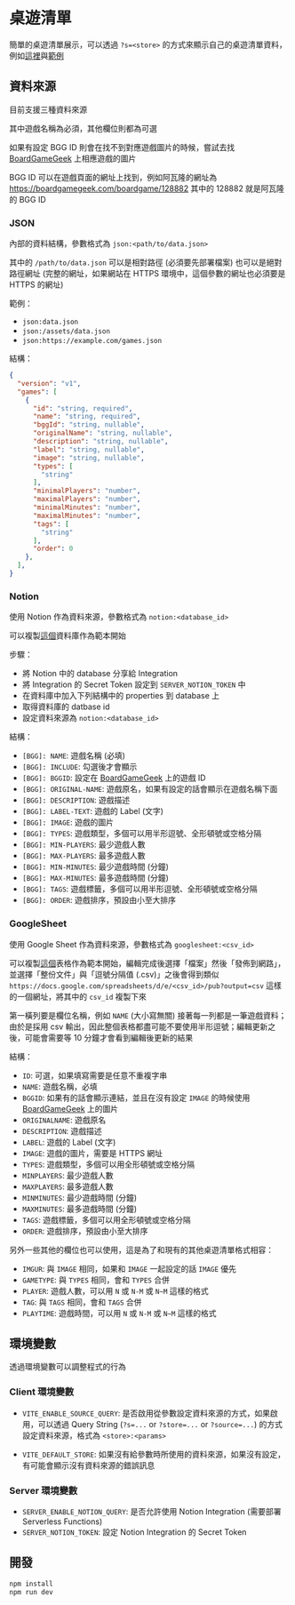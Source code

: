 # 桌遊清單

簡單的桌遊清單展示，可以透過 `?s=<store>` 的方式來顯示自己的桌遊清單資料，例如[這裡](https://boardgames.0x148.com)與[範例](https://boardgames.0x148.com?s=googlesheet:2PACX-1vS8wXhjJ1HFHNmpv9IUaOiuBDAv_renKca9uYpLlQiKNCqJLeYwBilUPQW6MBPpdHJzL6ImMs6CcAVY)

## 資料來源

目前支援三種資料來源

其中遊戲名稱為必須，其他欄位則都為可選

如果有設定 BGG ID 則會在找不到對應遊戲圖片的時候，嘗試去找 [BoardGameGeek](https://boardgamegeek.com) 上相應遊戲的圖片

BGG ID 可以在遊戲頁面的網址上找到，例如阿瓦隆的網址為 https://boardgamegeek.com/boardgame/128882 其中的 128882 就是阿瓦隆的 BGG ID

### JSON

內部的資料結構，參數格式為 `json:<path/to/data.json>`

其中的 `/path/to/data.json` 可以是相對路徑 (必須要先部署檔案) 也可以是絕對路徑網址 (完整的網址，如果網站在 HTTPS 環境中，這個參數的網址也必須要是 HTTPS 的網址)

範例：
 - `json:data.json`
 - `json:/assets/data.json`
 - `json:https://example.com/games.json`

結構：
```json
{
  "version": "v1",
  "games": [
    {
      "id": "string, required",
      "name": "string, required",
      "bggId": "string, nullable",
      "originalName": "string, nullable",
      "description": "string, nullable",
      "label": "string, nullable",
      "image": "string, nullable",
      "types": [
        "string"
      ],
      "minimalPlayers": "number",
      "maximalPlayers": "number",
      "minimalMinutes": "number",
      "maximalMinutes": "number",
      "tags": [
        "string"
      ],
      "order": 0
    },
  ],
}
```

### Notion

使用 Notion 作為資料來源，參數格式為 `notion:<database_id>`

可以複製[這個](https://mirage-chamomile-ad3.notion.site/73ed29a34fa045f6b24c488fc767f10f)資料庫作為範本開始

步驟：
 - 將 Notion 中的 database 分享給 Integration
 - 將 Integration 的 Secret Token 設定到 `SERVER_NOTION_TOKEN` 中
 - 在資料庫中加入下列結構中的 properties 到 database 上
 - 取得資料庫的 datbase id
 - 設定資料來源為 `notion:<database_id>`

結構：
 - `[BGG]: NAME`: 遊戲名稱 (必填)
 - `[BGG]: INCLUDE`: 勾選後才會顯示
 - `[BGG]: BGGID`: 設定在 [BoardGameGeek](https://boardgamegeek.com/) 上的遊戲 ID
 - `[BGG]: ORIGINAL-NAME`: 遊戲原名，如果有設定的話會顯示在遊戲名稱下面
 - `[BGG]: DESCRIPTION`: 遊戲描述
 - `[BGG]: LABEL-TEXT`: 遊戲的 Label (文字)
 - `[BGG]: IMAGE`: 遊戲的圖片
 - `[BGG]: TYPES`: 遊戲類型，多個可以用半形逗號、全形頓號或空格分隔
 - `[BGG]: MIN-PLAYERS`: 最少遊戲人數
 - `[BGG]: MAX-PLAYERS`: 最多遊戲人數
 - `[BGG]: MIN-MINUTES`: 最少遊戲時間 (分鐘)
 - `[BGG]: MAX-MINUTES`: 最多遊戲時間 (分鐘)
 - `[BGG]: TAGS`: 遊戲標籤，多個可以用半形逗號、全形頓號或空格分隔
 - `[BGG]: ORDER`: 遊戲排序，預設由小至大排序

### GoogleSheet

使用 Google Sheet 作為資料來源，參數格式為 `googlesheet:<csv_id>`

可以複製[這個](https://docs.google.com/spreadsheets/d/1PQOfpB24-R4_e_BFL9hPSONpHodL7RFH-QO51C4vXW0)表格作為範本開始，編輯完成後選擇「檔案」然後「發佈到網路」，並選擇「整份文件」與「逗號分隔值 (.csv)」之後會得到類似 `https://docs.google.com/spreadsheets/d/e/<csv_id>/pub?output=csv` 這樣的一個網址，將其中的 `csv_id` 複製下來

第一橫列要是欄位名稱，例如 `NAME` (大小寫無關) 接著每一列都是一筆遊戲資料；由於是採用 csv 輸出，因此整個表格都盡可能不要使用半形逗號；編輯更新之後，可能會需要等 10 分鐘才會看到編輯後更新的結果

結構：
 - `ID`: 可選，如果填寫需要是任意不重複字串
 - `NAME`: 遊戲名稱，必填
 - `BGGID`: 如果有的話會顯示連結，並且在沒有設定 `IMAGE` 的時候使用 [BoardGameGeek](https://boardgamegeek.com/) 上的圖片
 - `ORIGINALNAME`: 遊戲原名
 - `DESCRIPTION`: 遊戲描述
 - `LABEL`: 遊戲的 Label (文字)
 - `IMAGE`: 遊戲的圖片，需要是 HTTPS 網址
 - `TYPES`: 遊戲類型，多個可以用全形頓號或空格分隔
 - `MINPLAYERS`: 最少遊戲人數
 - `MAXPLAYERS`: 最多遊戲人數
 - `MINMINUTES`: 最少遊戲時間 (分鐘)
 - `MAXMINUTES`: 最多遊戲時間 (分鐘)
 - `TAGS`: 遊戲標籤，多個可以用全形頓號或空格分隔
 - `ORDER`: 遊戲排序，預設由小至大排序

另外一些其他的欄位也可以使用，這是為了和現有的其他桌遊清單格式相容：
 - `IMGUR`: 與 `IMAGE` 相同，如果和 `IMAGE` 一起設定的話 `IMAGE` 優先
 - `GAMETYPE`: 與 `TYPES` 相同，會和 `TYPES` 合併
 - `PLAYER`: 遊戲人數，可以用 `N` 或 `N-M` 或 `N~M` 這樣的格式
 - `TAG`: 與 `TAGS` 相同，會和 `TAGS` 合併
 - `PLAYTIME`: 遊戲時間，可以用 `N` 或 `N-M` 或 `N~M` 這樣的格式

## 環境變數

透過環境變數可以調整程式的行為

### Client 環境變數
 - `VITE_ENABLE_SOURCE_QUERY`: 是否啟用從參數設定資料來源的方式，如果啟用，可以透過 Query String (`?s=...` or `?store=...` or `?source=...`) 的方式設定資料來源，格式為 `<store>:<params>`

 - `VITE_DEFAULT_STORE`: 如果沒有給參數時所使用的資料來源，如果沒有設定，有可能會顯示沒有資料來源的錯誤訊息

### Server 環境變數
 - `SERVER_ENABLE_NOTION_QUERY`: 是否允許使用 Notion Integration (需要部署 Serverless Functions)
 - `SERVER_NOTION_TOKEN`: 設定 Notion Integration 的 Secret Token

## 開發

```bash
npm install
npm run dev
```
